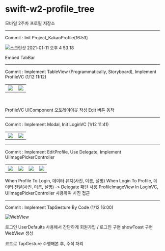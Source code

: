 # swift-w2-profile_tree
모바일 2주차 프로필 저장소

- - - -

Commit : Init Project_KakaoProfile(16:53)

![스크린샷 2021-01-11 오후 4 53 18](https://user-images.githubusercontent.com/11826495/104157086-c88edf00-542d-11eb-8107-a1783b197544.png)

Embed TabBar

- - - -
Commit : Implement TableView (Programmatically, Storyboard), Implement ProfileVC (1/12 11:12)


<table id = "commit_table1">
   <tr style = "background-color:#00000000; border-style:none;">
     <td style = "align:center; border-style:none;">
       <img src="https://user-images.githubusercontent.com/11826495/104260333-a5643e00-54c6-11eb-9c6a-87072494fb45.png" style = "border:1px solid #eeeeee"/>
     </td>
     <td style = "align:center; border-style:none;">
       <img src="https://user-images.githubusercontent.com/11826495/104260539-10157980-54c7-11eb-9113-1a99f4c5f498.png" style = "border:1px solid #eeeeee"/>
     </td>
  </tr>
</table>

</br>

ProfileVC UIComponent 오토레이아웃 작성
Edit 버튼 동작 

- - - -
Commit : Implement Modal, Init LoginVC (1/12 11:41)

<table id = "commit_table2">
   <tr style = "background-color:#00000000; border-style:none;">
     <td style = "align:center; border-style:none;">
       <img src="https://user-images.githubusercontent.com/11826495/104262413-e52d2480-54ca-11eb-9877-b4c6c4ef5767.png" style = "border:1px solid #eeeeee"/>
     </td>
     <td style = "align:center; border-style:none;">
       <img src="https://user-images.githubusercontent.com/11826495/104262543-2c1b1a00-54cb-11eb-9a70-7f1167c5196d.png" style = "border:1px solid #eeeeee"/>
     </td>
  </tr>
</table>

- - - -

Commit : Implement EditProfile, Use Delegate, Implement UIImagePickerController

<table id = "commit_table3">
   <tr style = "background-color:#00000000; border-style:none;">
     <td style = "align:center; border-style:none;">
       <img src="https://user-images.githubusercontent.com/11826495/104273939-187bad80-54e3-11eb-99db-28fa875b8728.png" style = "border:1px solid #eeeeee"/>
     </td>
     <td style = "align:center; border-style:none;">
       <img src="https://user-images.githubusercontent.com/11826495/104273996-3812d600-54e3-11eb-8e75-54f1b8b8a3d5.png" style = "border:1px solid #eeeeee"/>
     </td>
      <td style = "align:center; border-style:none;">
       <img src="https://user-images.githubusercontent.com/11826495/104274041-4c56d300-54e3-11eb-913e-a6b9f99196ae.png" style = "border:1px solid #eeeeee"/>
     </td>
      <td style = "align:center; border-style:none;">
       <img src="https://user-images.githubusercontent.com/11826495/104274246-bec7b300-54e3-11eb-9018-c64cf5e143e9.png" style = "border:1px solid #eeeeee"/>
     </td>
  </tr>
</table>

When Profile To Login, 데이터 유지(사진, 이름, 설명)
When Login To Profile, 데이터 전달(사진, 이름, 설명) -> Delegate 패턴 사용
ProfileImageView In LoginVC, UIImagePickerController 사용하여 사진 접근

- - - -

Commit : Implement TapGesture By Code (1/12 16:00)

![WebView](https://user-images.githubusercontent.com/11826495/104279946-78c41c80-54ee-11eb-858c-02b431aa4a40.png)

로그인 UserDefaults 사용해서 간단하게 회원가입 / 로그인 구현
showToast 구현
WebView 생성

코드로 TapGesture 수행해본 후, 주석 처리

